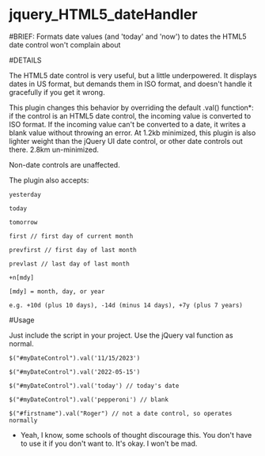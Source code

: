 # jquery_HTML5_dateHandler
#BRIEF: Formats date values (and 'today' and 'now') to dates the HTML5 date control won't complain about

#DETAILS

The HTML5 date control is very useful, but a little underpowered. It displays dates in US format, but demands them in ISO format, and doesn't handle it gracefully if you get it wrong.

This plugin changes this behavior by overriding the default .val() function*: if the control is an HTML5 date control, the incoming value is converted to ISO format. If the incoming value can't be converted to a date, it writes a blank value without throwing an error. At 1.2kb minimized, this plugin is also lighter weight than the jQuery UI date control, or other date controls out there. 2.8km un-minimized.

Non-date controls are unaffected.

The plugin also accepts:

    yesterday

    today

    tomorrow

    first // first day of current month

    prevfirst // first day of last month

    prevlast // last day of last month

    +n[mdy] 

    [mdy] = month, day, or year
  
    e.g. +10d (plus 10 days), -14d (minus 14 days), +7y (plus 7 years)

#Usage

Just include the script in your project. Use the jQuery val function as normal.

    $("#myDateControl").val('11/15/2023')

    $("#myDateControl").val('2022-05-15')

    $("#myDateControl").val('today') // today's date

    $("#myDateControl").val('pepperoni') // blank

    $("#firstname").val("Roger") // not a date control, so operates normally

* Yeah, I know, some schools of thought discourage this. You don't have to use it if you don't want to. It's okay. I won't be mad.
